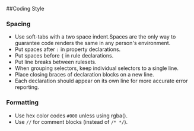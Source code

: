 ##Coding Style
### Spacing
* Use soft-tabs with a two space indent.Spaces are the only way to guarantee code renders the same in any person's environment.
* Put spaces after `:` in property declarations.
* Put spaces before `{` in rule declarations.
* Put line breaks between rulesets.
* When grouping selectors, keep individual selectors to a single line.
* Place closing braces of declaration blocks on a new line.
* Each declaration should appear on its own line for more accurate error reporting.

### Formatting
* Use hex color codes `#000` unless using rgba().
* Use `//` for comment blocks (instead of `/* */`).